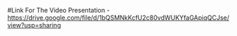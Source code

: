 #Link For The Video Presentation - https://drive.google.com/file/d/1bQSMNkKcfU2c80vdWUKYfaGApiqQCJse/view?usp=sharing
